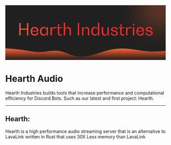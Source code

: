 <img src="../logo.png"/>
<h1>Hearth Audio</h1>
Hearth Industries builds tools that increase performance and computational efficiency for Discord Bots. Such as our latest and first project: Hearth.
<hr/>
<h2>Hearth:</h2>
Hearth is a high performance audio streaming server that is an alternative to LavaLink written in Rust that uses 30X Less memory than LavaLink

